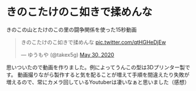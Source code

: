 # きのこたけのこ如きで揉めんな
きのこの山とたけのこの里の闘争関係を使った15秒動画
<blockquote class="twitter-tweet"><p lang="ja" dir="ltr">きのこたけのこ如きで揉めんな <a href="https://t.co/qtHGHeDjEw">pic.twitter.com/qtHGHeDjEw</a></p>&mdash; ゆうもや (@takex5g) <a href="https://twitter.com/takex5g/status/1266716462640594944?ref_src=twsrc%5Etfw">May 30, 2020</a></blockquote>

思いついたので動画を作りました。例によってうんこの型は3Dプリンター製です。
動画撮りながら製作すると気を配ることが増えて手順を間違えたり失敗が増えるので、常にカメラ回しているYoutuberは凄いなぁと思いました（感想）